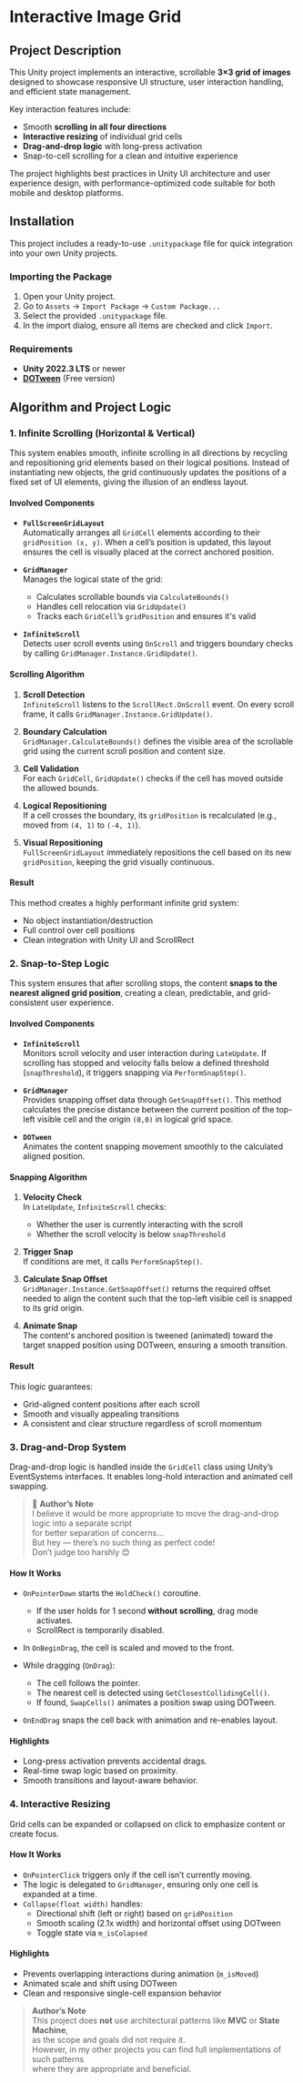 # Interactive Image Grid

##  Project Description

This Unity project implements an interactive, scrollable **3×3 grid of images** designed to showcase responsive UI structure, user interaction handling, and efficient state management.

Key interaction features include:
- Smooth **scrolling in all four directions**
- **Interactive resizing** of individual grid cells
- **Drag-and-drop logic** with long-press activation
- Snap-to-cell scrolling for a clean and intuitive experience

The project highlights best practices in Unity UI architecture and user experience design, with performance-optimized code suitable for both mobile and desktop platforms.

##  Installation

This project includes a ready-to-use `.unitypackage` file for quick integration into your own Unity projects.

###  Importing the Package

1. Open your Unity project.
2. Go to `Assets` → `Import Package` → `Custom Package...`
3. Select the provided `.unitypackage` file.
4. In the import dialog, ensure all items are checked and click `Import`.

###  Requirements

- **Unity 2022.3 LTS** or newer
- **[DOTween](http://dotween.demigiant.com/)** (Free version)

##  Algorithm and Project Logic

### 1. Infinite Scrolling (Horizontal & Vertical)

This system enables smooth, infinite scrolling in all directions by recycling and repositioning grid elements based on their logical positions. Instead of instantiating new objects, the grid continuously updates the positions of a fixed set of UI elements, giving the illusion of an endless layout.

####  Involved Components

- **`FullScreenGridLayout`**  
  Automatically arranges all `GridCell` elements according to their `gridPosition (x, y)`. When a cell’s position is updated, this layout ensures the cell is visually placed at the correct anchored position.

- **`GridManager`**  
  Manages the logical state of the grid:
  - Calculates scrollable bounds via `CalculateBounds()`
  - Handles cell relocation via `GridUpdate()`
  - Tracks each `GridCell`’s `gridPosition` and ensures it's valid

- **`InfiniteScroll`**  
  Detects user scroll events using `OnScroll` and triggers boundary checks by calling `GridManager.Instance.GridUpdate()`.

####  Scrolling Algorithm

1. **Scroll Detection**  
   `InfiniteScroll` listens to the `ScrollRect.OnScroll` event. On every scroll frame, it calls `GridManager.Instance.GridUpdate()`.

2. **Boundary Calculation**  
   `GridManager.CalculateBounds()` defines the visible area of the scrollable grid using the current scroll position and content size.

3. **Cell Validation**  
   For each `GridCell`, `GridUpdate()` checks if the cell has moved outside the allowed bounds.

4. **Logical Repositioning**  
   If a cell crosses the boundary, its `gridPosition` is recalculated (e.g., moved from `(4, 1)` to `(-4, 1)`).

5. **Visual Repositioning**  
   `FullScreenGridLayout` immediately repositions the cell based on its new `gridPosition`, keeping the grid visually continuous.

####  Result

This method creates a highly performant infinite grid system:
- No object instantiation/destruction
- Full control over cell positions
- Clean integration with Unity UI and ScrollRect

### 2. Snap-to-Step Logic

This system ensures that after scrolling stops, the content **snaps to the nearest aligned grid position**, creating a clean, predictable, and grid-consistent user experience.



####  Involved Components

- **`InfiniteScroll`**  
  Monitors scroll velocity and user interaction during `LateUpdate`. If scrolling has stopped and velocity falls below a defined threshold (`snapThreshold`), it triggers snapping via `PerformSnapStep()`.

- **`GridManager`**  
  Provides snapping offset data through `GetSnapOffset()`. This method calculates the precise distance between the current position of the top-left visible cell and the origin `(0,0)` in logical grid space.

- **`DOTween`**  
  Animates the content snapping movement smoothly to the calculated aligned position.

####  Snapping Algorithm

1. **Velocity Check**  
   In `LateUpdate`, `InfiniteScroll` checks:
   - Whether the user is currently interacting with the scroll
   - Whether the scroll velocity is below `snapThreshold`

2. **Trigger Snap**  
   If conditions are met, it calls `PerformSnapStep()`.

3. **Calculate Snap Offset**  
   `GridManager.Instance.GetSnapOffset()` returns the required offset needed to align the content such that the top-left visible cell is snapped to its grid origin.

4. **Animate Snap**  
   The content's anchored position is tweened (animated) toward the target snapped position using DOTween, ensuring a smooth transition.

####  Result

This logic guarantees:
- Grid-aligned content positions after each scroll
- Smooth and visually appealing transitions
- A consistent and clear structure regardless of scroll momentum

### 3. Drag-and-Drop System

Drag-and-drop logic is handled inside the `GridCell` class using Unity’s EventSystems interfaces. It enables long-hold interaction and animated cell swapping.

> 🎯 **Author’s Note**  
> I believe it would be more appropriate to move the drag-and-drop logic into a separate script  
> for better separation of concerns...  
> But hey — there’s no such thing as perfect code!  
> Don’t judge too harshly 😊

####  How It Works

- `OnPointerDown` starts the `HoldCheck()` coroutine.
  - If the user holds for 1 second **without scrolling**, drag mode activates.
  - ScrollRect is temporarily disabled.

- In `OnBeginDrag`, the cell is scaled and moved to the front.
- While dragging (`OnDrag`):
  - The cell follows the pointer.
  - The nearest cell is detected using `GetClosestCollidingCell()`.
  - If found, `SwapCells()` animates a position swap using DOTween.

- `OnEndDrag` snaps the cell back with animation and re-enables layout.

####  Highlights

- Long-press activation prevents accidental drags.
- Real-time swap logic based on proximity.
- Smooth transitions and layout-aware behavior.

### 4. Interactive Resizing

Grid cells can be expanded or collapsed on click to emphasize content or create focus.

####  How It Works

- `OnPointerClick` triggers only if the cell isn’t currently moving.
- The logic is delegated to `GridManager`, ensuring only one cell is expanded at a time.
- `Collapse(float width)` handles:
  - Directional shift (left or right) based on `gridPosition`
  - Smooth scaling (2.1x width) and horizontal offset using DOTween
  - Toggle state via `m_isColapsed`

####  Highlights

- Prevents overlapping interactions during animation (`m_isMoved`)
- Animated scale and shift using DOTween
- Clean and responsive single-cell expansion behavior

>  **Author’s Note**  
> This project does **not** use architectural patterns like **MVC** or **State Machine**,  
> as the scope and goals did not require it.  
> However, in my other projects you can find full implementations of such patterns  
> where they are appropriate and beneficial.